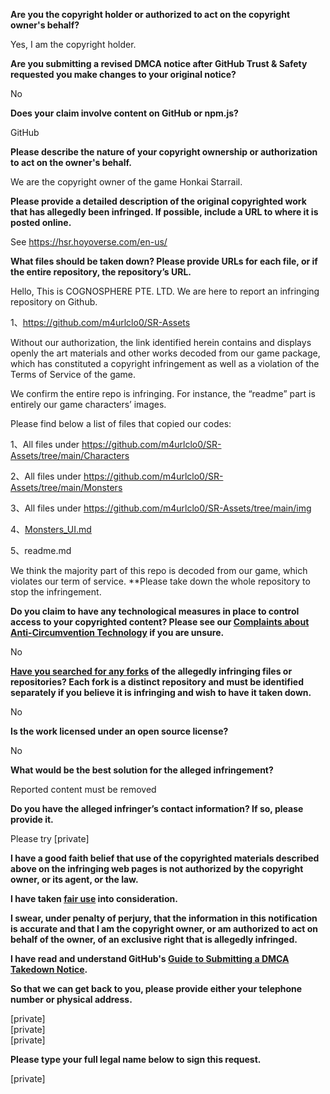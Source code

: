 **Are you the copyright holder or authorized to act on the copyright owner's behalf?**

Yes, I am the copyright holder.

**Are you submitting a revised DMCA notice after GitHub Trust & Safety requested you make changes to your original notice?**

No

**Does your claim involve content on GitHub or npm.js?**

GitHub

**Please describe the nature of your copyright ownership or authorization to act on the owner's behalf.**

We are the copyright owner of the game Honkai Starrail.

**Please provide a detailed description of the original copyrighted work that has allegedly been infringed. If possible, include a URL to where it is posted online.**

See https://hsr.hoyoverse.com/en-us/

**What files should be taken down? Please provide URLs for each file, or if the entire repository, the repository’s URL.**

Hello, This is COGNOSPHERE PTE. LTD. We are here to report an infringing repository on Github.

1、https://github.com/m4urlclo0/SR-Assets

Without our authorization, the link identified herein contains and displays openly the art materials and other works decoded from our game package, which has constituted a copyright infringement as well as a violation of the Terms of Service of the game.

We confirm the entire repo is infringing. For instance, the “readme” part is entirely our game characters’ images.

Please find below a list of files that copied our codes:

1、All files under https://github.com/m4urlclo0/SR-Assets/tree/main/Characters

2、All files under https://github.com/m4urlclo0/SR-Assets/tree/main/Monsters

3、All files under https://github.com/m4urlclo0/SR-Assets/tree/main/img

4、[Monsters_UI.md](https://github.com/m4urlclo0/SR-Assets/blob/main/Monsters_UI.md)

5、readme.md

We think the majority part of this repo is decoded from our game, which violates our term of service. **Please take down the whole repository to stop the infringement.

**Do you claim to have any technological measures in place to control access to your copyrighted content? Please see our <a href="https://docs.github.com/articles/guide-to-submitting-a-dmca-takedown-notice#complaints-about-anti-circumvention-technology">Complaints about Anti-Circumvention Technology</a> if you are unsure.**

No

**<a href="https://docs.github.com/articles/dmca-takedown-policy#b-what-about-forks-or-whats-a-fork">Have you searched for any forks</a> of the allegedly infringing files or repositories? Each fork is a distinct repository and must be identified separately if you believe it is infringing and wish to have it taken down.**

No

**Is the work licensed under an open source license?**

No

**What would be the best solution for the alleged infringement?**

Reported content must be removed

**Do you have the alleged infringer’s contact information? If so, please provide it.**

Please try [private]

**I have a good faith belief that use of the copyrighted materials described above on the infringing web pages is not authorized by the copyright owner, or its agent, or the law.**

**I have taken <a href="https://www.lumendatabase.org/topics/22">fair use</a> into consideration.**

**I swear, under penalty of perjury, that the information in this notification is accurate and that I am the copyright owner, or am authorized to act on behalf of the owner, of an exclusive right that is allegedly infringed.**

**I have read and understand GitHub's <a href="https://docs.github.com/articles/guide-to-submitting-a-dmca-takedown-notice/">Guide to Submitting a DMCA Takedown Notice</a>.**

**So that we can get back to you, please provide either your telephone number or physical address.**

[private]  
[private]  
[private]  

**Please type your full legal name below to sign this request.**

[private]  
